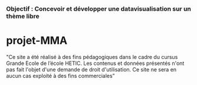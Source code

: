 ### Objectif : **Concevoir et développer une datavisualisation sur un thème libre**

# projet-MMA
"Ce site a été réalisé à des fins pédagogiques dans le cadre du cursus Grande Ecole de l’école HETIC. Les contenus et données présentés n'ont pas fait l'objet d'une demande de droit d'utilisation. Ce site ne sera en aucun cas exploité à des fins commerciales”
